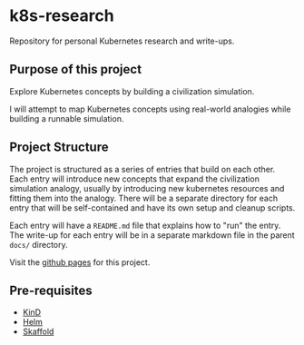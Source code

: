 # k8s-research

Repository for personal Kubernetes research and write-ups.

## Purpose of this project

Explore Kubernetes concepts by building a civilization simulation.

I will attempt to map Kubernetes concepts using real-world analogies while building a runnable simulation.

## Project Structure

The project is structured as a series of entries that build on each other.  
Each entry will introduce new concepts that expand the civilization simulation analogy, usually by introducing new kubernetes resources and fitting them into the analogy.
There will be a separate directory for each entry that will be self-contained and have its own setup and cleanup scripts.

Each entry will have a `README.md` file that explains how to "run" the entry.  
The write-up for each entry will be in a separate markdown file in the parent `docs/` directory.

Visit the [github pages](https://potokar1.github.io/k8s-research/) for this project.

## Pre-requisites

- [KinD](https://kind.sigs.k8s.io/)
- [Helm](https://helm.sh/)
- [Skaffold](https://skaffold.dev/)
